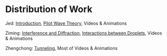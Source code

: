 # Distribution of Work

Jed: [Introduction](introduction.md), [Pilot Wave Theory](pilot_wave.md), Videos & Animations

Ziming: [Interference and Diffraction](double_slit.md), [Interactions between Droplets](multiple_droplets.md), Videos & Animations

Zhengchong: [Tunneling](tunneling.md), Most of Videos & Animations
